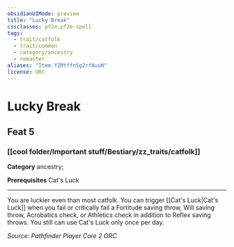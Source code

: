 ```yaml
---
obsidianUIMode: preview
title: "Lucky Break"
cssclasses: pf2e,pf2e-spell
tags:
  - trait/catfolk
  - trait/common
  - category/ancestry
  - remaster
aliases: "Item.YZMtffnSg2rfAuuN"
license: ORC
---
```

# Lucky Break
## Feat 5
### [[cool folder/Important stuff/Bestiary/zz_traits/catfolk]]

**Category** ancestry; 



**Prerequisites** Cat's Luck
* * *
You are luckier even than most catfolk. You can trigger [[Cat's Luck|Cat's Luck]] when you fail or critically fail a Fortitude saving throw, Will saving throw, Acrobatics check, or Athletics check in addition to Reflex saving throws. You still can use Cat's Luck only once per day.

*Source: Pathfinder Player Core 2*
*ORC*